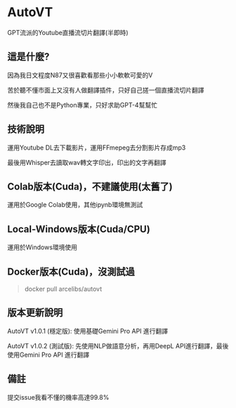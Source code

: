 # AutoVT
GPT流派的Youtube直播流切片翻譯(半即時)

## 這是什麼?
因為我日文程度N87又很喜歡看那些小小軟軟可愛的V

苦於聽不懂市面上又沒有人做翻譯插件，只好自己搓一個直播流切片翻譯

然後我自己也不是Python專業，只好求助GPT-4幫幫忙

## 技術說明
運用Youtube DL去下載影片，運用FFmepeg去分割影片存成mp3

最後用Whisper去讀取wav轉文字印出，印出的文字再翻譯

## Colab版本(Cuda)，不建議使用(太舊了)
運用於Google Colab使用，其他ipynb環境無測試

## Local-Windows版本(Cuda/CPU)
運用於Windows環境使用

## Docker版本(Cuda)，沒測試過
> docker pull arcelibs/autovt

## 版本更新說明

AutoVT v1.0.1  (穩定版): 使用基礎Gemini Pro API 進行翻譯

AutoVT v1.0.2  (測試版): 先使用NLP做語意分析，再用DeepL API進行翻譯，最後使用Gemini Pro API 進行翻譯



## 備註
提交issue我看不懂的機率高達99.8%



